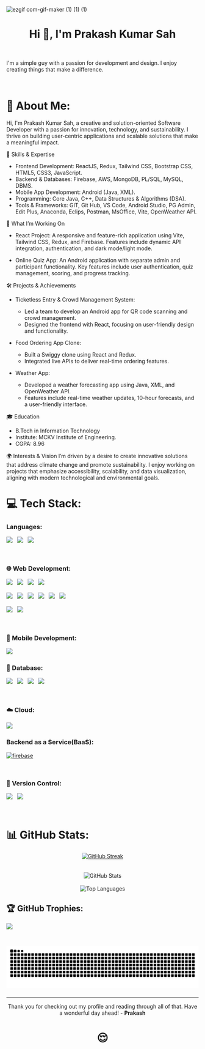 ![ezgif com-gif-maker (1) (1) (1)](https://user-images.githubusercontent.com/78205194/182679081-41feed22-0a39-4a37-b241-1f5f13b19add.gif)

<h1 align="center">Hi 👋, I'm Prakash Kumar Sah </h1>

<br />

I'm a simple guy with a passion for development and design. I enjoy creating things that make a difference.

<br />

# 💫 About Me:
Hi, I'm Prakash Kumar Sah, a creative and solution-oriented Software Developer with a passion for innovation, technology, and sustainability. I thrive on building user-centric applications and scalable solutions that make a meaningful impact.

🌟 Skills & Expertise
- Frontend Development: ReactJS, Redux, Tailwind CSS, Bootstrap CSS, HTML5, CSS3, JavaScript.
- Backend & Databases: Firebase, AWS, MongoDB, PL/SQL, MySQL, DBMS.
- Mobile App Development: Android (Java, XML).
- Programming: Core Java, C++, Data Structures & Algorithms (DSA).
- Tools & Frameworks: GIT, Git Hub, VS Code, Android Studio, PG Admin, Edit Plus, Anaconda, Eclips, Postman, MsOffice, Vite, OpenWeather API.
  
🚀 What I’m Working On
- React Project: A responsive and feature-rich application using Vite, Tailwind CSS, Redux, and Firebase. Features include dynamic API integration, authentication, and dark mode/light mode.
  
- Online Quiz App: An Android application with separate admin and participant functionality. Key features include user authentication, quiz management, scoring, and progress tracking.
  
🛠️ Projects & Achievements
- Ticketless Entry & Crowd Management System:
  - Led a team to develop an Android app for QR code scanning and crowd management.
  - Designed the frontend with React, focusing on user-friendly design and functionality.
  
- Food Ordering App Clone:
  - Built a Swiggy clone using React and Redux.
  - Integrated live APIs to deliver real-time ordering features.
- Weather App:

  - Developed a weather forecasting app using Java, XML, and OpenWeather API.
  - Features include real-time weather updates, 10-hour forecasts, and a user-friendly interface.
  
🎓 Education
- B.Tech in Information Technology
 - Institute: MCKV Institute of Engineering.
 - CGPA: 8.96

🌍 Interests & Vision
I’m driven by a desire to create innovative solutions that address climate change and promote sustainability. I enjoy working on projects that emphasize accessibility, scalability, and data visualization, aligning with modern technological and environmental goals.


# 💻 Tech Stack:

<h3 align="left">Languages:</h3>
<p align="left">  
  <img height="50" src="https://raw.githubusercontent.com/marwin1991/profile-technology-icons/refs/heads/main/icons/c++.png">  &nbsp; <gap>
  <img height="50" src="https://raw.githubusercontent.com/marwin1991/profile-technology-icons/refs/heads/main/icons/c++.png">  &nbsp; <gap>
  <img height="50" src="https://raw.githubusercontent.com/marwin1991/profile-technology-icons/refs/heads/main/icons/javascript.png">  &nbsp; <gap>
</p>

<br />

<h3 align="left">🌐 Web Development:</h3>

<p align="left">
  
<img height="50" src="https://raw.githubusercontent.com/marwin1991/profile-technology-icons/refs/heads/main/icons/html.png"> &nbsp; <gap>
<img height="50" src="https://raw.githubusercontent.com/marwin1991/profile-technology-icons/refs/heads/main/icons/css.png"> &nbsp;  <gap>
<img height="50" src="https://raw.githubusercontent.com/marwin1991/profile-technology-icons/refs/heads/main/icons/javascript.png"> &nbsp;  <gap>
<img height="50" src="https://raw.githubusercontent.com/marwin1991/profile-technology-icons/refs/heads/main/icons/typescript.png"> &nbsp;  <br/> <br/>
<img height="50" src="https://raw.githubusercontent.com/marwin1991/profile-technology-icons/refs/heads/main/icons/react.png"> &nbsp; <gap> 
<img height="50" src="https://raw.githubusercontent.com/marwin1991/profile-technology-icons/refs/heads/main/icons/node_js.png"> &nbsp; <gap>
<img height="50" src="https://raw.githubusercontent.com/marwin1991/profile-technology-icons/refs/heads/main/icons/express.png"> &nbsp; <gap>
<img height="50" src="https://raw.githubusercontent.com/marwin1991/profile-technology-icons/refs/heads/main/icons/redux.png"> &nbsp; <gap>
<img height="50" src="https://raw.githubusercontent.com/marwin1991/profile-technology-icons/refs/heads/main/icons/bootstrap.png"> &nbsp; <gap>
<img height="50" src="https://raw.githubusercontent.com/marwin1991/profile-technology-icons/refs/heads/main/icons/tailwind_css.png"> &nbsp;  <br/> <br/>
<img height="50" src="https://raw.githubusercontent.com/marwin1991/profile-technology-icons/refs/heads/main/icons/npm.png"> &nbsp; <gap>
<img height="50" src="https://raw.githubusercontent.com/marwin1991/profile-technology-icons/refs/heads/main/icons/vite.png"> 

</p>

<br />

<h3 align="left">📱 Mobile Development:</h3>

<p align="left"> <img height="50" src="https://raw.githubusercontent.com/marwin1991/profile-technology-icons/refs/heads/main/icons/android.png"> </p>


<h3 align="left">💾 Database: </h3>
<p align="left"> 
  <img height="50" src="https://raw.githubusercontent.com/marwin1991/profile-technology-icons/refs/heads/main/icons/postgresql.png">  &nbsp; <gap>
  <img height="50" src="https://raw.githubusercontent.com/marwin1991/profile-technology-icons/refs/heads/main/icons/oracle.png"> &nbsp; <gap>
  <img height="50" src="https://raw.githubusercontent.com/marwin1991/profile-technology-icons/refs/heads/main/icons/mysql.png"> &nbsp; <gap>
  <img height="50" src="https://raw.githubusercontent.com/marwin1991/profile-technology-icons/refs/heads/main/icons/mongodb.png"> &nbsp;
</p>

<br />

<h3 align="left">☁️ Cloud: </h3>
<p align="left"> <img height="50" src="https://raw.githubusercontent.com/marwin1991/profile-technology-icons/refs/heads/main/icons/aws.png"> </p>


<h3 align="left">Backend as a Service(BaaS):</h3>
<p align="left"> <a href="https://firebase.google.com/" target="_blank" rel="noreferrer"> <img src="https://www.vectorlogo.zone/logos/firebase/firebase-icon.svg" alt="firebase" width="40" height="40"/> </a> </p>

<br />

<h3 align="left">🧰 Version Control:</h3>
<p align="left"> <img height="50" src="https://raw.githubusercontent.com/marwin1991/profile-technology-icons/refs/heads/main/icons/git.png"> &nbsp; <gap>
 <img height="50" src="https://raw.githubusercontent.com/marwin1991/profile-technology-icons/refs/heads/main/icons/github.png">
</p>

<br />

# 📊 GitHub Stats:

<div align="center">
  <a href="https://git.io/streak-stats"><img src="https://streak-stats.demolab.com?user=prakash100402" alt="GitHub Streak" /></a>
</div>
<br>
    <br>
<div align="center">
    <img src="https://github-readme-stats.vercel.app/api?username=prakash100402" alt="GitHub Stats">
    <br></div>
    <br>
<div align="center">
    <img src="https://github-readme-stats.vercel.app/api/top-langs/?username=prakash100402&layout=compact" alt="Top Languages"></div>



## 🏆 GitHub Trophies:
![](https://github-profile-trophy.vercel.app/?username=prakash100402&theme=radical&no-frame=false&no-bg=true&margin-w=4) 

###

<br clear="both">

<img src="https://raw.githubusercontent.com/prakash100402/prakash100402/output/snake.svg" alt="Snake animation" />

###

---

<div align="center">Thank you for checking out my profile and reading through all of that. Have a wonderful day ahead! - <strong>Prakash</strong> </div>

<h1 align="center"> 😌 </h1>
